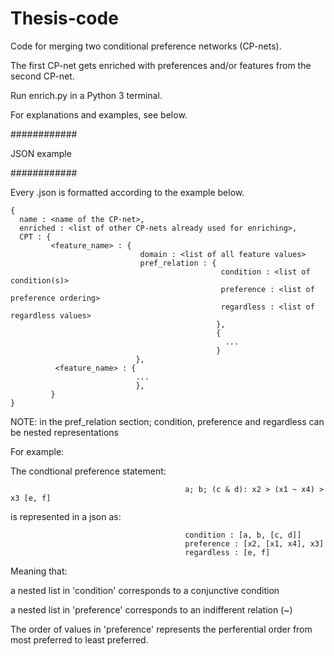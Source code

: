 # Thesis-code

Code for merging two conditional preference networks (CP-nets).

The first CP-net gets enriched with preferences and/or features from the second CP-net.


Run enrich.py in a Python 3 terminal.

For explanations and examples, see below.


############

JSON example

############


Every .json is formatted according to the example below.


```
{ 
  name : <name of the CP-net>,  
  enriched : <list of other CP-nets already used for enriching>,
  CPT : {     
         <feature_name> : {         
                             domain : <list of all feature values>                            
                             pref_relation : {                           
                                               condition : <list of condition(s)>                                            
                                               preference : <list of preference ordering>                                             
                                               regardless : <list of regardless values>                                          
                                              },                                          
                                              {                                              
                                                ...                                               
                                              }                                              
                            },                            
          <feature_name> : {          
                            ...                           
                            },                           
         }     
}
```


NOTE: in the pref_relation section; condition, preference and regardless can be nested representations

For example:

The condtional preference statement:   
```
                                       a; b; (c & d): x2 > (x1 ~ x4) > x3 [e, f]
```

is represented in a json as:           
```
                                       condition : [a, b, [c, d]]
                                       preference : [x2, [x1, x4], x3]                  
                                       regardless : [e, f]
```
                                       
Meaning that: 

a nested list in 'condition' corresponds to a conjunctive condition

a nested list in 'preference' corresponds to an indifferent relation (~)


The order of values in 'preference' represents the perferential order from most preferred to least preferred.

